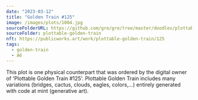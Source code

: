 ```yaml
---
date: "2023-03-12"
title: "Golden Train #125"
image: /images/plots/1004.jpg
sourceFolderURL: https://github.com/gre/gre/tree/master/doodles/plottable-golden-train
sourceFolder: plottable-golden-train
nft: https://publicworks.art/work/plottable-golden-train/125
tags:
  - golden-train
  - A6
---
```


This plot is one physical counterpart that was ordered by the digital owner of 'Plottable Golden Train #125'. 
Plottable Golden Train includes many variations (bridges, cactus, clouds, eagles, colors,...) entirely generated with code at mint (generative art).
